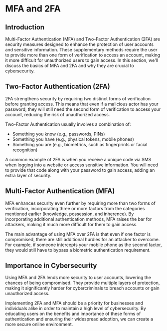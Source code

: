 # MFA and 2FA

## Introduction

Multi-Factor Authentication (MFA) and Two-Factor Authentication (2FA) are security measures designed to enhance the protection of user accounts and sensitive information. These supplementary methods require the user to provide more than one form of verification to access an account, making it more difficult for unauthorized users to gain access. In this section, we'll discuss the basics of MFA and 2FA and why they are crucial to cybersecurity.

## Two-Factor Authentication (2FA)

2FA strengthens security by requiring two distinct forms of verification before granting access. This means that even if a malicious actor has your password, they will still need the second form of verification to access your account, reducing the risk of unauthorized access. 

Two-Factor Authentication usually involves a combination of:
* Something you know (e.g., passwords, PINs)
* Something you have (e.g., physical tokens, mobile phones)
* Something you are (e.g., biometrics, such as fingerprints or facial recognition)

A common example of 2FA is when you receive a unique code via SMS when logging into a website or access sensitive information. You will need to provide that code along with your password to gain access, adding an extra layer of security.

## Multi-Factor Authentication (MFA)

MFA enhances security even further by requiring more than two forms of verification, incorporating three or more factors from the categories mentioned earlier (knowledge, possession, and inherence). By incorporating additional authentication methods, MFA raises the bar for attackers, making it much more difficult for them to gain access.

The main advantage of using MFA over 2FA is that even if one factor is compromised, there are still additional hurdles for an attacker to overcome. For example, if someone intercepts your mobile phone as the second factor, they would still have to bypass a biometric authentication requirement.

## Importance in Cybersecurity

Using MFA and 2FA lends more security to user accounts, lowering the chances of being compromised. They provide multiple layers of protection, making it significantly harder for cybercriminals to breach accounts or gain unauthorized access. 

Implementing 2FA and MFA should be a priority for businesses and individuals alike in order to maintain a high level of cybersecurity. By educating users on the benefits and importance of these forms of authentication and ensuring their widespread adoption, we can create a more secure online environment.